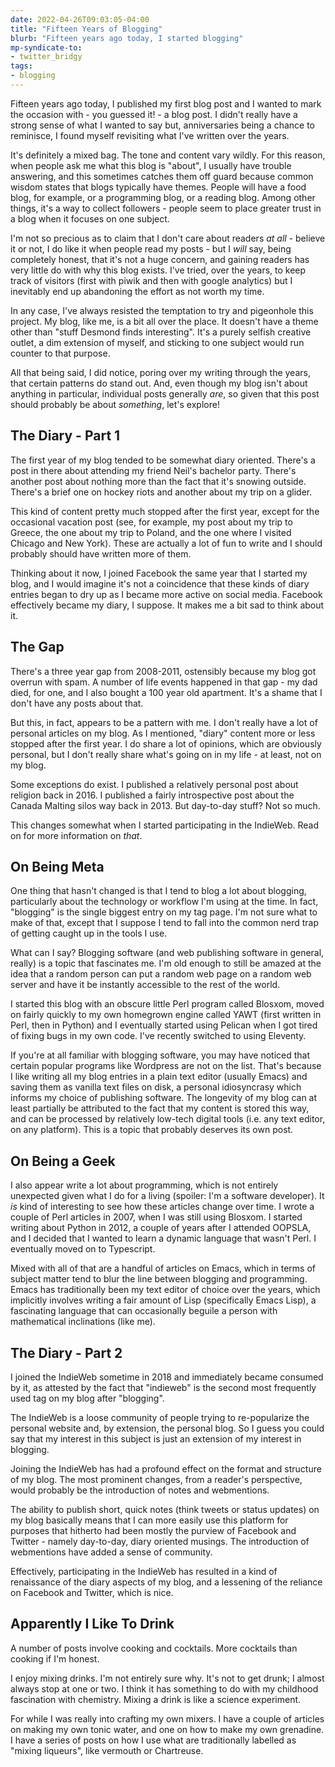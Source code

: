 ```yaml
---
date: 2022-04-26T09:03:05-04:00
title: "Fifteen Years of Blogging"
blurb: "Fifteen years ago today, I started blogging"
mp-syndicate-to:
- twitter_bridgy
tags:
- blogging
---
```


Fifteen years ago today, I published my first blog post and I wanted to mark
the occasion with - you guessed it! - a blog post.  I didn't really have a
strong sense of what I wanted to say but, anniversaries being a chance to
reminisce, I found myself revisiting what I've written over the years.

It's definitely a mixed bag.  The tone and content vary wildly.  For this
reason, when people ask me what this blog is "about", I usually have trouble
answering, and this sometimes catches them off guard because common wisdom
states that blogs typically have themes.  People will have a food blog, for
example, or a programming blog, or a reading blog.  Among other things, it's
a way to collect followers - people seem to place greater trust in a blog
when it focuses on one subject.

I'm not so precious as to claim that I don't care about readers *at all* -
believe it or not, I do like it when people read my posts - but I *will*
say, being completely honest, that it's not a huge concern, and gaining
readers has very little do with why this blog exists.  I've tried, over the
years, to keep track of visitors (first with piwik and then with google
analytics) but I inevitably end up abandoning the effort as not worth my
time.

In any case, I've always resisted the temptation to try and pigeonhole this
project.  My blog, like me, is a bit all over the place.  It doesn't have a
theme other than "stuff Desmond finds interesting".  It's a purely selfish
creative outlet, a dim extension of myself, and sticking to one subject
would run counter to that purpose.

All that being said, I did notice, poring over my writing through the years,
that certain patterns do stand out.  And, even though my blog isn't about
anything in particular, individual posts generally *are*, so given that this
post should probably be about *something*, let's explore!

## The Diary - Part 1

The first year of my blog tended to be somewhat diary oriented.  There's a
post in there about attending my friend Neil's bachelor party.  There's
another post about nothing more than the fact that it's snowing outside.
There's a brief one on hockey riots and another about my trip on a glider.

This kind of content pretty much stopped after the first year, except for
the occasional vacation post (see, for example, my post about my trip to
Greece, the one about my trip to Poland, and the one where I visited Chicago
and New York).  These are actually a lot of fun to write and I should
probably should have written more of them.

Thinking about it now, I joined Facebook the same year that I started my
blog, and I would imagine it's not a coincidence that these kinds of diary
entries began to dry up as I became more active on social media.  Facebook
effectively became my diary, I suppose.  It makes me a bit sad to think
about it.

## The Gap

There's a three year gap from 2008-2011, ostensibly because my blog got
overrun with spam.  A number of life events happened in that gap - my dad
died, for one, and I also bought a 100 year old apartment.  It's a shame
that I don't have any posts about that.

But this, in fact, appears to be a pattern with me.  I don't really have a
lot of personal articles on my blog.  As I mentioned, "diary" content more
or less stopped after the first year.  I do share a lot of opinions, which
are obviously personal, but I don't really share what's going on in my
life - at least, not on my blog.

Some exceptions do exist.  I published a relatively personal post about
religion back in 2016.  I published a fairly introspective post about the
Canada Malting silos way back in 2013.  But day-to-day stuff?  Not so much.

This changes somewhat when I started participating in the IndieWeb.  Read on
for more information on *that*.

## On Being Meta

One thing that hasn't changed is that I tend to blog a lot about blogging,
particularly about the technology or workflow I'm using at the time.  In
fact, "blogging" is the single biggest entry on my tag page.  I'm not sure
what to make of that, except that I suppose I tend to fall into the common
nerd trap of getting caught up in the tools I use.

What can I say?  Blogging software (and web publishing software in general,
really) is a topic that fascinates me. I'm old enough to still be amazed at
the idea that a random person can put a random web page on a random web
server and have it be instantly accessible to the rest of the world.

I started this blog with an obscure little Perl program called Blosxom,
moved on fairly quickly to my own homegrown engine called YAWT (first
written in Perl, then in Python) and I eventually started using Pelican when
I got tired of fixing bugs in my own code.  I've recently switched to using
Eleventy.

If you're at all familiar with blogging software, you may have noticed that
certain popular programs like Wordpress are not on the list.  That's because
I like writing all my blog entries in a plain text editor (usually Emacs)
and saving them as vanilla text files on disk, a personal idiosyncrasy which
informs my choice of publishing software.  The longevity of my blog can at
least partially be attributed to the fact that my content is stored this
way, and can be processed by relatively low-tech digital tools (i.e. any
text editor, on any platform).  This is a topic that probably deserves its
own post.

## On Being a Geek

I also appear write a lot about programming, which is not entirely
unexpected given what I do for a living (spoiler: I'm a software developer).
It *is* kind of interesting to see how these articles change over time.  I
wrote a couple of Perl articles in 2007, when I was still using Blosxom.  I
started writing about Python in 2012, a couple of years after I attended
OOPSLA, and I decided that I wanted to learn a dynamic language that wasn't
Perl.  I eventually moved on to Typescript.

Mixed with all of that are a handful of articles on Emacs, which in terms of
subject matter tend to blur the line between blogging and programming.
Emacs has traditionally been my text editor of choice over the years, which
implicitly involves writing a fair amount of Lisp (specifically Emacs Lisp),
a fascinating language that can occasionally beguile a person with
mathematical inclinations (like me).

## The Diary - Part 2

I joined the IndieWeb sometime in 2018 and immediately became consumed by
it, as attested by the fact that "indieweb" is the second most frequently
used tag on my blog after "blogging".

The IndieWeb is a loose community of people trying to re-popularize the
personal website and, by extension, the personal blog.  So I guess you could
say that my interest in this subject is just an extension of my interest in
blogging.

Joining the IndieWeb has had a profound effect on the format and structure
of my blog.  The most prominent changes, from a reader's perspective, would
probably be the introduction of notes and webmentions.

The ability to publish short, quick notes (think tweets or status updates)
on my blog basically means that I can more easily use this platform for
purposes that hitherto had been mostly the purview of Facebook and Twitter -
namely day-to-day, diary oriented musings.  The introduction of webmentions
have added a sense of community.

Effectively, participating in the IndieWeb has resulted in a kind of
renaissance of the diary aspects of my blog, and a lessening of the
reliance on Facebook and Twitter, which is nice.

## Apparently I Like To Drink

A number of posts involve cooking and cocktails.  More cocktails than
cooking if I'm honest.

I enjoy mixing drinks.  I'm not entirely sure why. It's not to get drunk; I
almost always stop at one or two.  I think it has something to do with my
childhood fascination with chemistry.  Mixing a drink is like a science
experiment.

For while I was really into crafting my own mixers.  I have a couple of
articles on making my own tonic water, and one on how to make my own
grenadine.  I have a series of posts on how I use what are traditionally
labelled as "mixing liqueurs", like vermouth or Chartreuse.

